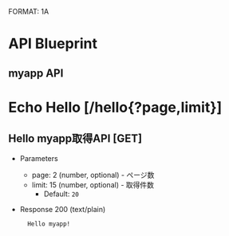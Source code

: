 FORMAT: 1A

# API Blueprint

## myapp API

# Echo Hello [/hello{?page,limit}]

## Hello myapp取得API [GET]

+ Parameters
    + page: 2  (number, optional) - ページ数    
    + limit: 15  (number, optional) - 取得件数
        + Default: `20`

+ Response 200 (text/plain)

        Hello myapp!
